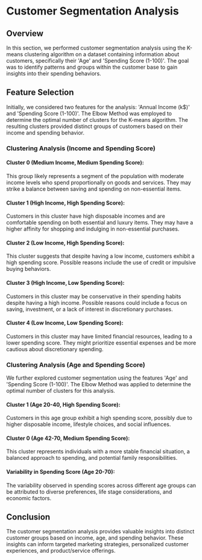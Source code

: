 # Customer Segmentation Analysis

## Overview

In this section, we performed customer segmentation analysis using the K-means clustering algorithm on a dataset containing information about customers, specifically their 'Age' and 'Spending Score (1-100)'. The goal was to identify patterns and groups within the customer base to gain insights into their spending behaviors.

## Feature Selection

Initially, we considered two features for the analysis: 'Annual Income (k$)' and 'Spending Score (1-100)'. The Elbow Method was employed to determine the optimal number of clusters for the K-means algorithm. The resulting clusters provided distinct groups of customers based on their income and spending behavior.

### Clustering Analysis (Income and Spending Score)

#### Cluster 0 (Medium Income, Medium Spending Score):

This group likely represents a segment of the population with moderate income levels who spend proportionally on goods and services. They may strike a balance between saving and spending on non-essential items.

#### Cluster 1 (High Income, High Spending Score):

Customers in this cluster have high disposable incomes and are comfortable spending on both essential and luxury items. They may have a higher affinity for shopping and indulging in non-essential purchases.

#### Cluster 2 (Low Income, High Spending Score):

This cluster suggests that despite having a low income, customers exhibit a high spending score. Possible reasons include the use of credit or impulsive buying behaviors.

#### Cluster 3 (High Income, Low Spending Score):

Customers in this cluster may be conservative in their spending habits despite having a high income. Possible reasons could include a focus on saving, investment, or a lack of interest in discretionary purchases.

#### Cluster 4 (Low Income, Low Spending Score):

Customers in this cluster may have limited financial resources, leading to a lower spending score. They might prioritize essential expenses and be more cautious about discretionary spending.

### Clustering Analysis (Age and Spending Score)

We further explored customer segmentation using the features 'Age' and 'Spending Score (1-100)'. The Elbow Method was applied to determine the optimal number of clusters for this analysis.

#### Cluster 1 (Age 20-40, High Spending Score):

Customers in this age group exhibit a high spending score, possibly due to higher disposable income, lifestyle choices, and social influences.

#### Cluster 0 (Age 42-70, Medium Spending Score):

This cluster represents individuals with a more stable financial situation, a balanced approach to spending, and potential family responsibilities.

#### Variability in Spending Score (Age 20-70):

The variability observed in spending scores across different age groups can be attributed to diverse preferences, life stage considerations, and economic factors.

## Conclusion

The customer segmentation analysis provides valuable insights into distinct customer groups based on income, age, and spending behavior. These insights can inform targeted marketing strategies, personalized customer experiences, and product/service offerings.
